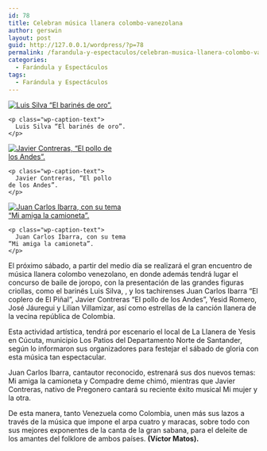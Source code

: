 ```yaml
---
id: 78
title: Celebran música llanera colombo-vanezolana
author: gerswin
layout: post
guid: http://127.0.0.1/wordpress/?p=78
permalink: /farandula-y-espectaculos/celebran-musica-llanera-colombo-vanezolana/
categories:
  - Farándula y Espectáculos
tags:
  - Farándula y Espectáculos
---
```

<div id="content-area">
  <b></b></p> 
  
  <div class="wp-caption alignleft" id="attachment_405390" style="width: 530px">
    <a data-lightboxplus="lightbox[405387]" href="http://i2.wp.com/www.lanacion.com.ve/fotoedicion//2015/03/a6-Luis-Silva-actuando.jpg" title="Celebran música llanera colombo-vanezolana"><img alt="Luis Silva “El barinés de oro”." class="size-large wp-image-405390" data-recalc-dims="1" src="http://i0.wp.com/www.lanacion.com.ve/fotoedicion//2015/03/a6-Luis-Silva-actuando.jpg?resize=520%2C267" /></a> 
    
    <p class="wp-caption-text">
      Luis Silva “El barinés de oro”.
    </p>
  </div>
  
  <div class="wp-caption alignleft" id="attachment_405389" style="width: 214px">
    <a data-lightboxplus="lightbox[405387]" href="http://i1.wp.com/www.lanacion.com.ve/fotoedicion//2015/03/a6-el-pollo-de-los-andes.jpg" title="Celebran música llanera colombo-vanezolana"><img alt="Javier Contreras, “El pollo de los Andes”." class="size-large wp-image-405389" data-recalc-dims="1" src="http://i2.wp.com/www.lanacion.com.ve/fotoedicion//2015/03/a6-el-pollo-de-los-andes.jpg?resize=204%2C280" /></a> 
    
    <p class="wp-caption-text">
      Javier Contreras, “El pollo de los Andes”.
    </p>
  </div>
  
  <div class="wp-caption alignleft" id="attachment_405388" style="width: 242px">
    <a data-lightboxplus="lightbox[405387]" href="http://i2.wp.com/www.lanacion.com.ve/fotoedicion//2015/03/a6-CAMIZA-AZUL-DE-IBARRA.jpg" title="Celebran música llanera colombo-vanezolana"><img alt="Juan Carlos Ibarra, con su tema “Mi amiga la camioneta”." class="wp-image-405388 size-large" data-recalc-dims="1" src="http://i1.wp.com/www.lanacion.com.ve/fotoedicion//2015/03/a6-CAMIZA-AZUL-DE-IBARRA-e1427845001644-232x280.jpg?resize=232%2C280" /></a> 
    
    <p class="wp-caption-text">
      Juan Carlos Ibarra, con su tema “Mi amiga la camioneta”.
    </p>
  </div>
  
  <p>
    El próximo sábado, a partir del medio día se realizará el gran encuentro de música llanera colombo venezolano, en donde además tendrá lugar el concurso de baile de joropo, con la presentación de las grandes figuras criollas, como el barinés Luis Silva, , y los tachirenses Juan Carlos Ibarra “El coplero de El Piñal”, Javier Contreras “El pollo de los Andes”, Yesid Romero, José Jáuregui y Lilian Villamizar, así como estrellas de la canción llanera de la vecina república de Colombia.
  </p></p> 
  
  <div class="alignleft">
  </div>
  
  <p>
    Esta actividad artística, tendrá por escenario el local de La Llanera de Yesis en Cúcuta, municipio Los Patios del Departamento Norte de Santander, según lo informaron sus organizadores para festejar el sábado de gloria con esta música tan espectacular.
  </p>
  
  <p>
    Juan Carlos Ibarra, cantautor reconocido, estrenará sus dos nuevos temas: Mi amiga la camioneta y Compadre deme chimó, mientras que Javier Contreras, nativo de Pregonero cantará su reciente éxito musical Mi mujer y la otra.
  </p>
  
  <p>
    De esta manera, tanto Venezuela como Colombia, unen más sus lazos a través de la música que impone el arpa cuatro y maracas, sobre todo con sus mejores exponentes de la canta de la gran sabana, para el deleite de los amantes del folklore de ambos países. <b>(Víctor Matos).</b>
  </p>
</div>